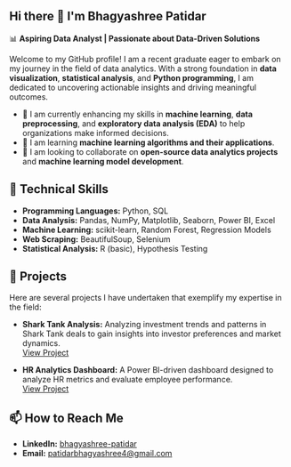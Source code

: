 ## Hi there 👋 I'm Bhagyashree Patidar

📊 **Aspiring Data Analyst | Passionate about Data-Driven Solutions**

Welcome to my GitHub profile! I am a recent graduate eager to embark on my journey in the field of data analytics. With a strong foundation in **data visualization**, **statistical analysis**, and **Python programming**, I am dedicated to uncovering actionable insights and driving meaningful outcomes.

- 🔭 I am currently enhancing my skills in **machine learning**, **data preprocessing**, and **exploratory data analysis (EDA)** to help organizations make informed decisions.
- 🌱 I am learning **machine learning algorithms and their applications**.
- 👯 I am looking to collaborate on **open-source data analytics projects** and **machine learning model development**.

##  🚀 Technical Skills

- **Programming Languages:** Python, SQL  
- **Data Analysis:** Pandas, NumPy, Matplotlib, Seaborn, Power BI, Excel  
- **Machine Learning:** scikit-learn, Random Forest, Regression Models     
- **Web Scraping:** BeautifulSoup, Selenium   
- **Statistical Analysis:** R (basic), Hypothesis Testing  

## 📂 Projects

Here are several projects I have undertaken that exemplify my expertise in the field:

- **Shark Tank Analysis:** Analyzing investment trends and patterns in Shark Tank deals to gain insights into investor preferences and market dynamics.  
  [View Project](https://sharktank-ymasb.streamlit.app/)

- **HR Analytics Dashboard:** A Power BI-driven dashboard designed to analyze HR metrics and evaluate employee performance.  
  [View Project](https://drive.google.com/file/d/1Xzx7g_G4KyE-Efa8-VLXVHH5MdLAyCPX/view?usp=sharing)

 ##  📫 How to Reach Me

- **LinkedIn:** [bhagyashree-patidar](https://www.linkedin.com/in/bhagyashree-patidar-665045251)  
- **Email:** patidarbhagyashree4@gmail.com  


